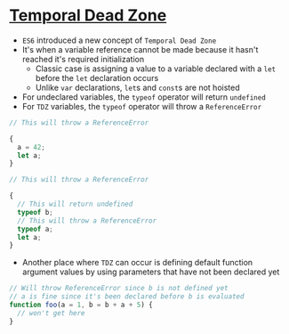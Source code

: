 # [Temporal Dead Zone](https://github.com/getify/You-Dont-Know-JS/blob/master/types%20%26%20grammar/ch5.md#using-variables-too-early)

* `ES6` introduced a new concept of `Temporal Dead Zone`
* It's when a variable reference cannot be made because it hasn't reached it's required initialization
  * Classic case is assigning a value to a variable declared with a `let` before the `let` declaration occurs
  * Unlike `var` declarations, `let`s and `const`s are not hoisted
* For undeclared variables, the `typeof` operator will return `undefined`
* For `TDZ` variables, the `typeof` operator will throw a `ReferenceError`

```javascript
// This will throw a ReferenceError

{
  a = 42;
  let a;
}
```

```javascript
// This will throw a ReferenceError

{
  // This will return undefined
  typeof b;
  // This will throw a ReferenceError
  typeof a;
  let a;
}
```

* Another place where `TDZ` can occur is defining default function argument values by using parameters that have not been declared yet

```javascript
// Will throw ReferenceError since b is not defined yet
// a is fine since it's been declared before b is evaluated
function foo(a = 1, b = b + a + 5) {
  // won't get here
}
```
